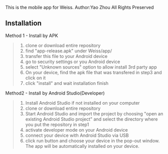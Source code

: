 This is the mobile app for Weiss. 
Author:Yao Zhou
All Rights Preserved

## Installation
Method 1 - Install by APK
> 1. clone or download entire repository
> 2. find "app-release.apk" under Weiss/app/
> 3. transfer this file to your Android device
> 4. go to security settings or you Android device
> 5. select "Unknown sources" option to allow install 3rd party app
> 6. On your device, find the apk file that was transfered in step3 and click on it
> 7. click "install" and wait installation finish

Method2 - Install by Android Studio(Developer)
> 1. Install Android Studio if not installed on your computer
> 2. clone or download entire repository
> 3. Start Android Studio and import the project by choosing "open an existing Android Studio project" and select the directory where you put the repository in step1
> 4. activate developer mode on your Android device
> 5. connect your device with Android Studio via USB
> 6. click run button and choose your device in the pop-out window. The app will be automatically installed on your device.

